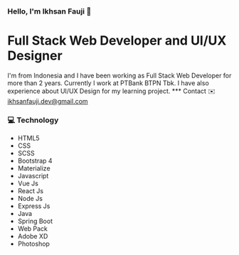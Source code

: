 ### Hello, I'm Ikhsan Fauji 👋
# Full Stack Web Developer and UI/UX Designer
I'm from Indonesia and I have been working as Full Stack Web Developer for more than 2 years. Currently I work at PTBank BTPN Tbk. I have also experience about UI/UX Design for my learning project.
*** Contact
✉️ ikhsanfauji.dev@gmail.com
###
### :computer: Technology
- HTML5
- CSS
- SCSS
- Bootstrap 4 
- Materialize
- Javascript
- Vue Js 
- React Js
- Node Js
- Express Js
- Java 
- Spring Boot
- Web Pack
- Adobe XD
- Photoshop
